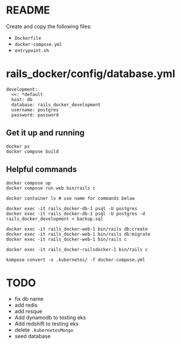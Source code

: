 # README

Create and copy the following files:
* `Dockerfile`
* `docker-compose.yml`
* `entrypoint.sh`

# rails_docker/config/database.yml
```
development:
  <<: *default
  host: db
  database: rails_docker_development
  username: postgres
  password: password
```

## Get it up and running
```
docker ps
docker compose build
```

## Helpful commands
```
docker compose up
docker compose run web bin/rails c

docker container ls # use name for commands below

docker exec -it rails_docker-db-1 psql -U postgres
docker exec -it rails_docker-db-1 psql -U postgres -d rails_docker_development < backup.sql

docker exec -it rails_docker-web-1 bin/rails db:create
docker exec -it rails_docker-web-1 bin/rails db:migrate
docker exec -it rails_docker-web-1 bin/rails c

docker exec -it rails_docker-railsdocker-1 bin/rails c

kompose convert -o .kubernetes/ -f docker-compose.yml
```

# TODO
* fix db name
* add redis
* add resque
* Add dynamodb to testing eks
* Add redshift to testing eks
* delete `.kubernetesMongo`
* seed database
